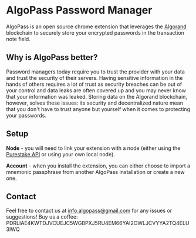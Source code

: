 # AlgoPass Password Manager
AlgoPass is an open source chrome extension that leverages the [Algorand](https://algorand.foundation/) blockchain to securely store your encrypted passwords in the transaction note field.

## Why is AlgoPass better?
Password managers today require you to trust the provider with your data and trust the security of their servers. Having sensitive information in the hands of others requires a lot of trust as security breaches can be out of your control and data leaks are often covered up and you may never know that your information was leaked. Storing data on the Algorand blockchain, however, solves these issues: its security and decentralized nature mean that you don't have to trust anyone but yourself when it comes to protecting your passwords.

## Setup
**Node** - you will need to link your extension with a node (either using the [Purestake API](https://developer.purestake.io/) or using your own local node).  

**Account** - when you install the extension, you can either choose to import a mnemonic passphrase from another AlgoPass installation or create a new one.

## Contact
Feel free to contact us at info.algopass@gmail.com for any issues or suggestions!
Buy us a coffee: PDRLIAE4KWTDJVCUEJC5WGBPXJ5RU4EM66YAI2OWLJCVYYA2TQ4ELU3IWQ